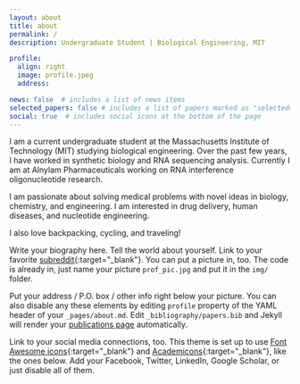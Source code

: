 ```yaml
---
layout: about
title: about
permalink: /
description: Undergraduate Student | Biological Engineering, MIT

profile:
  align: right
  image: profile.jpeg
  address:

news: false  # includes a list of news items
selected_papers: false # includes a list of papers marked as "selected={true}"
social: true  # includes social icons at the bottom of the page
---
```



I am a current undergraduate student at the Massachusetts Institute of Technology (MIT) studying biological engineering. Over the past few years, I have worked in synthetic biology and RNA sequencing analysis. Currently I am at Alnylam Pharmaceuticals working on RNA interference oligonucleotide research.

I am passionate about solving medical problems with novel ideas in biology, chemistry, and engineering. I am interested in drug delivery, human diseases, and nucleotide engineering.

I also love backpacking, cycling, and traveling!


Write your biography here. Tell the world about yourself. Link to your favorite [subreddit](http://reddit.com){:target="\_blank"}. You can put a picture in, too. The code is already in, just name your picture `prof_pic.jpg` and put it in the `img/` folder.

Put your address / P.O. box / other info right below your picture. You can also disable any these elements by editing `profile` property of the YAML header of your `_pages/about.md`. Edit `_bibliography/papers.bib` and Jekyll will render your [publications page](/al-folio/publications/) automatically.

Link to your social media connections, too. This theme is set up to use [Font Awesome icons](http://fortawesome.github.io/Font-Awesome/){:target="\_blank"} and [Academicons](https://jpswalsh.github.io/academicons/){:target="\_blank"}, like the ones below. Add your Facebook, Twitter, LinkedIn, Google Scholar, or just disable all of them.
